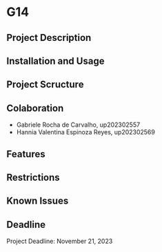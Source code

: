 # G14
## Project Description


## Installation and Usage


## Project Scructure


## Colaboration
- Gabriele Rocha de Carvalho, up202302557
- Hannia Valentina Espinoza Reyes, up202302569

## Features



## Restrictions



## Known Issues

> 

## Deadline

Project Deadline: November 21, 2023
